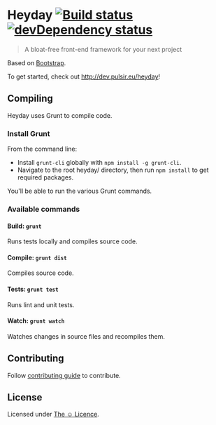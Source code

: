 # Heyday [![Build status](https://travis-ci.org/pulsir/heyday.png?branch=master)](https://travis-ci.org/pulsir/heyday) [![devDependency status](https://david-dm.org/pulsir/heyday/dev-status.png?theme=shields.io)](https://david-dm.org/pulsir/heyday#info=devDependencies)

> A bloat-free front-end framework for your next project

Based on [Bootstrap](https://github.com/twbs/bootstrap).

To get started, check out <http://dev.pulsir.eu/heyday>!

## Compiling

Heyday uses Grunt to compile code.

### Install Grunt

From the command line:

* Install `grunt-cli` globally with `npm install -g grunt-cli`.
* Navigate to the root heyday/ directory, then run `npm install` to get
required packages.

You'll be able to run the various Grunt commands.

### Available commands

#### Build: `grunt`

Runs tests locally and compiles source code.

#### Compile: `grunt dist`

Compiles source code.

#### Tests: `grunt test`

Runs lint and unit tests.

#### Watch: `grunt watch`

Watches changes in source files and recompiles them.

## Contributing

Follow [contributing guide](http://docs.pulsir.eu/articles/contributing) to
contribute.

## License

Licensed under [The ☺ Licence](http://docs.pulsir.eu/articles/license).
